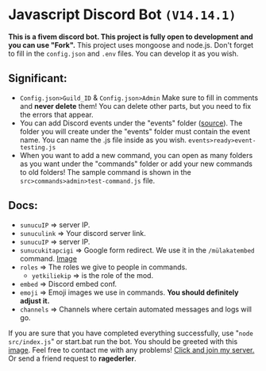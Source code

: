 # Javascript Discord Bot `(V14.14.1)`
**This is a fivem discord bot. This project is fully open to development and you can use "Fork".** This project uses mongoose and node.js. Don't forget to fill in the `config.json` and `.env` files. You can develop it as you wish.

## Significant:
- `Config.json>Guild_ID` & `Config.json>Admin` Make sure to fill in comments and **never delete** them!
You can delete other parts, but you need to fix the errors that appear.
- You can add Discord events under the "events" folder ([source](https://discord.js.org/docs/packages/discord.js/14.15.2/Events:Enum)). The folder you will create under the "events" folder must contain the event name. You can name the .js file inside as you wish. `events>ready>event-testing.js`
- When you want to add a new command, you can open as many folders as you want under the "commands" folder or add your new commands to old folders!
The sample command is shown in the `src>commands>admin>test-command.js` file.
## Docs:
- `sunucuIP` => server IP.
- `sunuculink` => Your discord server link.
- `sunucuIP` => server IP.
- `sunucukitapcigi` => Google form redirect. We use it in the `/mülakatembed` command. [Image](https://prnt.sc/lRyP2e8I-9dM)
- `roles` => The roles we give to people in commands.
    - `yetkiliekip` => is the role of the mod.
- `embed` => Discord embed conf.
- `emoji` => Emoji images we use in commands. **You should definitely adjust it.**
- `channels` => Channels where certain automated messages and logs will go.


If you are sure that you have completed everything successfully, use "`node src/index.js`" or start.bat run the bot. You should be greeted with this [image](https://prnt.sc/LKQIZ75wNBXV). Feel free to contact me with any problems! [Click and join my server.](https://discord.gg/5UtVgdJcum) Or send a friend request to **ragederler**.